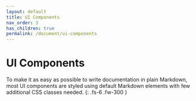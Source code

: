 ```yaml
---
layout: default
title: UI Components
nav_order: 3
has_children: true
permalink: /document/ui-components
---
```


# UI Components

To make it as easy as possible to write documentation in plain Markdown, most UI components are styled using default Markdown elements with few additional CSS classes needed.
{: .fs-6 .fw-300 }
